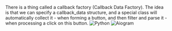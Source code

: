 There is a thing called a callback factory (Callback Data Factory). The idea is that we can specify a callback_data structure, and a special class will automatically collect it - when forming a button, and then filter and parse it - when processing a click on this button.
![Python](https://img.shields.io/badge/Python-3776AB?style=for-the-badge&logo=python&logoColor=white)
![Aiogram](https://img.shields.io/badge/Aiogram-2CA5E0?style=for-the-badge&logo=telegram&logoColor=white)


